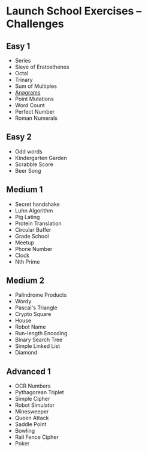 # Launch School Exercises – Challenges

## Easy 1

* Series
* Sieve of Eratosthenes
* Octal
* Trinary
* Sum of Multiples
* [Anagrams](anagram.rb)
* Point Mutations
* Word Count
* Perfect Number
* Roman Numerals

## Easy 2

* Odd words
* Kindergarten Garden
* Scrabble Score
* Beer Song

## Medium 1

* Secret handshake
* Luhn Algorithm
* Pig Lating
* Protein Translation
* Circular Buffer
* Grade School
* Meetup
* Phone Number
* Clock
* Nth Prime

## Medium 2

* Palindrome Products
* Wordy
* Pascal's Triangle
* Crypto Square
* House
* Robot Name
* Run-length Encoding
* Binary Search Tree
* Simple Linked List
* Diamond

## Advanced 1

* OCR Numbers
* Pythagorean Triplet
* Simple Cipher
* Robot Simulator
* Minesweeper
* Queen Attack
* Saddle Point
* Bowling
* Rail Fence Cipher
* Poker
